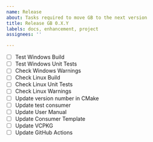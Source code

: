 ```yaml
---
name: Release
about: Tasks required to move GB to the next version
title: Release GB 0.X.Y
labels: docs, enhancement, project
assignees: ''

---
```


- [ ] Test Windows Build
- [ ] Test Windows Unit Tests
- [ ] Check Windows Warnings
- [ ] Check Linux Build
- [ ] Check Linux Unit Tests
- [ ] Check Linux Warnings
- [ ] Update version number in CMake
- [ ] Update test consumer
- [ ] Update User Manual
- [ ] Update Consumer Template 
- [ ] Update VCPKG
- [ ] Update GitHub Actions
